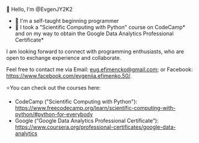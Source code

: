 👋 Hello, I’m @EvgenJY2K2
- 👀 I'm a self-taught beginning programmer
- 🌱 I took a "Scientific Computing with Python" course on CodeCamp* and on my way to obtain the Google Data Analytics Professional Certificate*

I am looking forward to connect with programming enthusiasts, who are open to exchange experience and collaborate.

Feel free to contact me via Email: eug.efimencko@gmail.com; or Facebook: https://www.facebook.com/evgeniia.efimenko.50/.

⭐You can check out the courses here:
 - CodeCamp ("Scientific Computing with Python"): https://www.freecodecamp.org/learn/scientific-computing-with-python/#python-for-everybody
 - Google (“Google Data Analytics Professional Certificate”): https://www.coursera.org/professional-certificates/google-data-analytics
